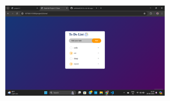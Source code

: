 !['Demoo image are generate'](https://github.com/sahilshekh541/to-do-list-app/blob/main/demo%20img.png)
